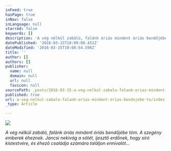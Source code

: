 ```yaml
---
inFeed: true
hasPage: true
inNav: false
inLanguage: null
starred: false
keywords: []
description: 'A vég nélkül zabáló, falánk óriás mindent óriás bendőjébe töm. A szegény emberek éheznek. Jancsi nekivág a sötét, ijesztő erdőnek, hogy síró kistestvére, és éhező családja számára találjon ennivalót...'
datePublished: '2016-03-15T10:09:08.451Z'
dateModified: '2016-03-15T10:08:54.596Z'
title: ''
author: []
authors: []
publisher:
  name: null
  domain: null
  url: null
  favicon: null
sourcePath: _posts/2016-03-15-a-veg-nelkul-zabalo-falank-orias-mindent-orias-bendojebe-to.md
published: true
url: a-veg-nelkul-zabalo-falank-orias-mindent-orias-bendojebe-to/index.html
_type: Article

---
```

![](https://the-grid-user-content.s3-us-west-2.amazonaws.com/eae582eb-9059-44af-a801-38a373bc1519.jpg)

_A vég nélkül zabáló, falánk óriás mindent óriás bendőjébe töm. A szegény emberek éheznek. Jancsi nekivág a sötét, ijesztő erdőnek, hogy síró kistestvére, és éhező családja számára találjon ennivalót..._